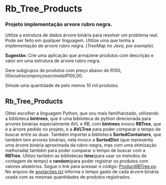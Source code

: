 # Rb_Tree_Products
### Projeto implementação arvore rubro negra.  
Utilize a estrutura de dados árvore binária para resolver um problema real. Pode ser feito em qualquer linguagem. Utilize uma que tenha a implementação de arvore rubro negra. (*TreeMap no Java, por exemplo*).

**Sugestão:** Crie uma aplicação que armazene produtos com descrição e valor em uma estrutura de arvore rubro negra. 

Gere subgrupos de produtos com preço abaixo de R$100,00 e outro com preços acima de R$100,00.

Simule uma quantidade de pelo menos 10 mil produtos.

## Rb_Tree_Products  
Obtei escolher a linguagem Python, que sou mais familharizado, utilizando a biblioteca **bintrees**, que é uma biblioteca de python direcionada para arvores binárias especialmente AVL e RB, com **bintrees** invoco **RBTree**, que é a árvore pedido no projeto, e a **AVLTree** para poder comparar o tempo de buscar entre as duas. Também importei a biblioteca **SortedContainers**, que também tem arvores binárias, nela invoco a **SortedDict** (que representa uma árvore binária aproximada da rubro-negra, mas com uma otimização melhorada) também para poder comparar o tempo de buscar com a **RBTree**. Utilizo também as bibliotecas **time**(para usar os metodos de contagem de tempo) e **random**(para poder registrar os produtos com valores aleatórios. Segue o link para acessar o código: [ProductRBTree.py]().
No arquivo de [anotações.txt]() informa o tempo gasto de cada árvore binária usada com as mesmas quantidades de produtos registrados.
